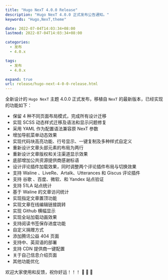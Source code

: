 ```yaml
---
title: "Hugo NexT 4.0.0 Release"
description: "Hugo NexT 4.0.0 正式发布公告通知。"
keywords: "Hugo,NexT,theme"

date: 2022-07-04T14:03:34+08:00
lastmod: 2022-07-04T14:03:34+08:00

categories:
  - 发布
  - 4.0.x

tags:
  - 发布
  - 4.0.x

expand: true
url: release/hugo-next-4-0-0-release.html
---
```


全新设计的 `Hugo NexT` 主题 4.0.0 正式发布，移植自 `NexT` 的最新版本，已经实现的功能如下：

- 保留 4 种不同页面布局模式，完成所有设计迁移
- 实现 SCSS 动态样式迁移及语法和显示问题修复
- 采用 YAML 作为配置语法兼容原 NexT 参数
- 增加导航菜单动态效果
- 实现代码块高亮功能、行号显示、一键复制及多种样式自定义
- 重新设计文章头部元素的布局为两行
- 重新设计文章版权和关注渠道显示效果
- 底部增加公共资源提供商感谢标语
- 设计评论插件加载效果，同时调整两个评论插件布局与切换效果
- 支持 Waline 、LiveRe、Artalk、Utterances 和 Giscus 评论插件
- 支持 谷歌 、百度、微软、和 Yandex 站点验证
- 支持 51LA 站点统计
- 基于 Waline 的文章访问统计
- 实现指定文章置顶功能
- 实现文章在线编辑链接跳转
- 实现 Github 横幅显示
- 实现全站加载动画效果
- 支持阅读书签保存进度功能
- 自定义捐赠方式
- 添加腾讯公益 404 页面
- 支持中、英双语的部署
- 支持 CDN 提供商一键配置
- 关于自己信息介绍页面
- 其他功能优化

欢迎大家使用和反馈，祝你好运！！！ :tada: :tada: :tada:
